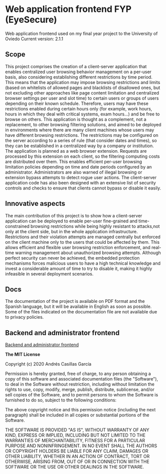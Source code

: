 # Web application frontend FYP (EyeSecure)
Web application frontend used on my final year project to the University of Oviedo
Current version: 2.1.1

## Scope
This project comprises the creation of a client-server application that enables centralized user browsing behavior management on a per-user basis, also considering establishing different restrictions by time period. This means that the application may impose browsing restrictions and limits (based on whitelists of allowed pages and blacklists of disallowed ones, but not excluding other approaches like page content limitation and centralized browser settings per user and slot time) to certain users or groups of users depending on their known schedule. Therefore, users may have these restrictions enabled during certain hours only (for example, work hours, hours in which they deal with critical systems, exam hours…) and be free to browse on others.
This application is thought as a complement, not a replacement, to other browsing filtering solutions, and aimed to be deployed in environments where there are many client machines whose users may have different browsing restrictions. The restrictions may be configured on the server according to a series of rule (that consider dates and times), so they can be established in a centralized way by a company or institution. The application is planned as a web browser extension. Requests are processed by this extension on each client, so the filtering computing costs are distributed over them. This enables efficient per-user browsing limitation policies depending on time and date periods configured by an administrator. Administrators are also warned of illegal browsing or extension bypass attempts to detect rogue user actions. The client-server application code has also been designed with an extensive list of security controls and checks to ensure that clients cannot bypass or disable it easily.

## Innovative aspects
The main contribution of this project is to show how a client-server application can be deployed to enable per-user fine-grained and time-constrained browsing restrictions while being highly resistant to attacks,not only at the client side, but in the whole application infrastructure. Restrictions and their violation attempts are managed centrally but enforced on the client machine only to the users that could be affected by them. This allows efficient and flexible user browsing restriction enforcement, and real-time warning management about unauthorized browsing attempts.
Although perfect security can never be achieved, the embedded protection mechanisms forces malicious users to have a high technical knowledge and invest a considerable amount of time to try to disable it, making it highly infeasible in several deployment scenarios.

## Docs
The documentation of the project is available on PDF format and the Spanish language, but it will be available in English as soon as possible.
Some of the files indicated on the documentation file are not available due to privacy policies.

## Backend and administrator frontend
[Backend and administrator frontend](https://github.com/acg96/apiTFG)



**The MIT License**

Copyright (c) 2020 Andrés Casillas García

Permission is hereby granted, free of charge, to any person obtaining a copy of this software and associated documentation files (the "Software"), to deal in the Software without restriction, including without limitation the rights to use, copy, modify, merge, publish, distribute, sublicense, and/or sell copies of the Software, and to permit persons to whom the Software is furnished to do so, subject to the following conditions:

The above copyright notice and this permission notice (including the next paragraph) shall be included in all copies or substantial portions of the Software.

THE SOFTWARE IS PROVIDED "AS IS", WITHOUT WARRANTY OF ANY KIND, EXPRESS OR IMPLIED, INCLUDING BUT NOT LIMITED TO THE WARRANTIES OF MERCHANTABILITY, FITNESS FOR A PARTICULAR PURPOSE AND NONINFRINGEMENT. IN NO EVENT SHALL THE AUTHORS OR COPYRIGHT HOLDERS BE LIABLE FOR ANY CLAIM, DAMAGES OR OTHER LIABILITY, WHETHER IN AN ACTION OF CONTRACT, TORT OR OTHERWISE, ARISING FROM, OUT OF OR IN CONNECTION WITH THE SOFTWARE OR THE USE OR OTHER DEALINGS IN THE SOFTWARE.